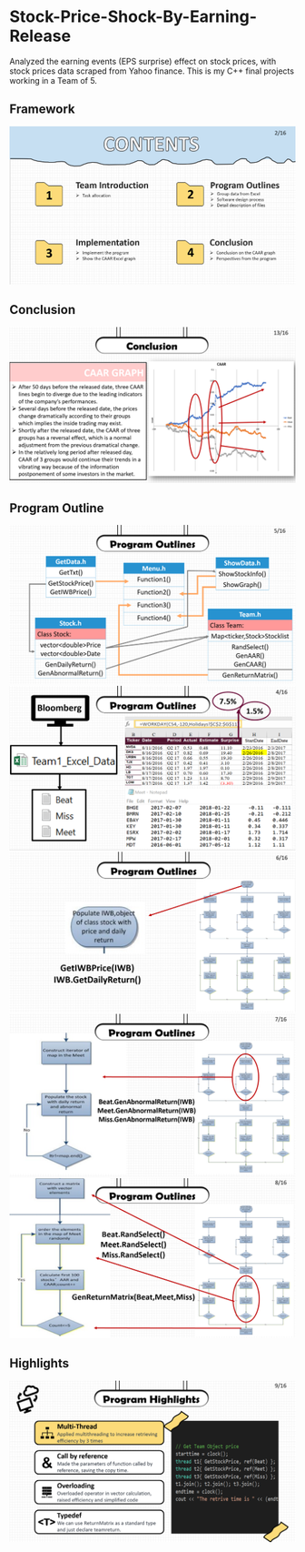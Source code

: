 # Stock-Price-Shock-By-Earning-Release
Analyzed the earning events (EPS surprise) effect on stock prices, with stock prices data scraped from Yahoo finance. This is my C++ final projects working in a Team of 5.

## Framework

![](results/p2.png)

## Conclusion 

![](results/p9.png)

## Program Outline 

![](results/p4.png)
![](results/p3.png)
![](results/p5.png)
![](results/p6.png)
![](results/p7.png)


## Highlights 

![](results/p8.png)
